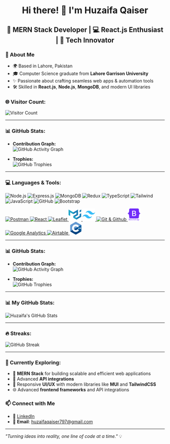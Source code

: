 <h1 align="center">Hi there! 👋 I'm Huzaifa Qaiser</h1>

<h2 align="center">🚀 MERN Stack Developer | 💻 React.js Enthusiast | 🌟 Tech Innovator</h2>

### 🌟 About Me
- 🌍 Based in Lahore, Pakistan  
- 🎓 Computer Science graduate from **Lahore Garrison University**  
- ✨ Passionate about crafting seamless web apps & automation tools  
- 🛠️ Skilled in **React.js**, **Node.js**, **MongoDB**, and modern UI libraries

### 🌐 Visitor Count:
![Visitor Count](https://komarev.com/ghpvc/?username=HuzaifaQaiser&color=blue)

---

### 📊 GitHub Stats:
- **Contribution Graph:**  
  ![GitHub Activity Graph](https://github-readme-activity-graph.vercel.app/graph?username=HuzaifaQaiser&theme=react-dark)

- **Trophies:**  
  ![GitHub Trophies](https://github-profile-trophy.vercel.app/?username=HuzaifaQaiser&theme=radical)
  
---

### 💻 Languages & Tools:
![Node.js](https://img.shields.io/badge/-Node.js-339933?logo=node.js&logoColor=white)
![Express.js](https://img.shields.io/badge/-Express.js-000000?logo=express&logoColor=white)
![MongoDB](https://img.shields.io/badge/-MongoDB-47A248?logo=mongodb&logoColor=white)
![Redux](https://img.shields.io/badge/-Redux-764ABC?logo=redux&logoColor=white)
![TypeScript](https://img.shields.io/badge/-TypeScript-007ACC?logo=typescript&logoColor=white)
![Tailwind](https://img.shields.io/badge/-Tailwind%20CSS-06B6D4?logo=tailwindcss&logoColor=white)
![JavaScript](https://img.shields.io/badge/-JavaScript-F7DF1E?logo=javascript&logoColor=black)
![GitHub](https://img.shields.io/badge/-GitHub-181717?logo=github&logoColor=white)
![Bootstrap](https://img.shields.io/badge/-Bootstrap-563D7C?logo=bootstrap&logoColor=white)
<p align="left"> 
  <a href="https://www.postman.com" target="_blank" rel="noreferrer"> 
    <img src="https://www.vectorlogo.zone/logos/getpostman/getpostman-icon.svg" alt="Postman" width="40" height="40"/> 
  </a>
  <a href="https://www.w3schools.com/react/default.asp" target="_blank" rel="noreferrer"> 
    <img src="https://cdn.iconscout.com/icon/free/png-256/free-react-logo-icon-download-in-svg-png-gif-file-formats--company-brand-world-logos-vol-4-pack-icons-282599.png?f=webp&w=256" alt="React" width="40" height="40"/> 
  </a> 
  <a href="https://leafletjs.com/" target="_blank" rel="noreferrer"> 
    <img src="https://www.vectorlogo.zone/logos/leafletjs/leafletjs-icon.svg" alt="Leaflet" width="40" height="40"/> 
  </a> 

  <a href="https://mui.com/" target="_blank" rel="noreferrer"> 
    <img src="https://raw.githubusercontent.com/devicons/devicon/master/icons/materialui/materialui-original.svg" alt="Material UI" width="40" height="40"/> 
  </a>  
  <a href="https://tailwindcss.com/" target="_blank" rel="noreferrer"> 
    <img src="https://raw.githubusercontent.com/devicons/devicon/master/icons/tailwindcss/tailwindcss-original.svg" alt="Tailwind" width="40" height="40"/> 
  </a>   
  <a href="https://git-scm.com/" target="_blank" rel="noreferrer"> 
    <img src="https://www.vectorlogo.zone/logos/git-scm/git-scm-icon.svg" alt="Git & Github" width="40" height="40"/> 
  </a>   
  <a href="https://getbootstrap.com/" target="_blank" rel="noreferrer"> 
    <img src="https://raw.githubusercontent.com/devicons/devicon/master/icons/bootstrap/bootstrap-plain-wordmark.svg" alt="Bootstrap" width="40" height="40"/> 
  </a> 
  <a href="https://analytics.google.com/" target="_blank" rel="noreferrer"> 
    <img src="https://www.vectorlogo.zone/logos/google_analytics/google_analytics-icon.svg" alt="Google Analytics" width="40" height="40"/> 
  </a>  
  <a href="https://airtable.com/" target="_blank" rel="noreferrer"> 
    <img src="https://www.vectorlogo.zone/logos/airtable/airtable-icon.svg" alt="Airtable" width="40" height="40"/> 
  </a>  
  <a href="https://www.cplusplus.com/" target="_blank" rel="noreferrer"> 
    <img src="https://raw.githubusercontent.com/devicons/devicon/master/icons/cplusplus/cplusplus-original.svg" alt="C++" width="40" height="40"/> 
  </a> 

</p>

---

### 📊 GitHub Stats:
- **Contribution Graph:**  
  ![GitHub Activity Graph](https://github-readme-activity-graph.vercel.app/graph?username=HuzaifaQaiser&theme=react-dark)

- **Trophies:**  
  ![GitHub Trophies](https://github-profile-trophy.vercel.app/?username=HuzaifaQaiser&theme=radical)
  
---
  
### 📊 My GitHub Stats:
![Huzaifa's GitHub Stats](https://github-readme-stats.vercel.app/api?username=HuzaifaQaiser&show_icons=true&hide_title=true&hide=prs&count_private=true&hide_border=true&show_icons=true&theme=tokyonight)

---

### 🔥 Streaks:
![GitHub Streak](https://github-readme-streak-stats.herokuapp.com/?user=HuzaifaQaiser&theme=radical)

---

### 🌱 Currently Exploring:
- 🚀 **MERN Stack** for building scalable and efficient web applications  
- 🔗 Advanced **API integrations**  
- 🎨 Responsive **UI/UX** with modern libraries like **MUI** and **TailwindCSS**  
- 🌐 Advanced **frontend frameworks** and API integrations

### 📫 Connect with Me
- 💼 [LinkedIn](https://linkedin.com/in/huzaifa-qaiser)  
- 📧 **Email**: huzaifaqaiser797@gmail.com

---

_"Turning ideas into reality, one line of code at a time."_ 💡
